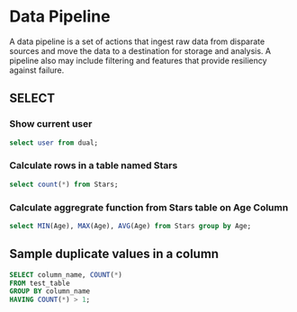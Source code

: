 # Data Pipeline
A data pipeline is a set of actions that ingest raw data from disparate sources and move the data to a destination for storage and analysis. A pipeline also may include filtering and features that provide resiliency against failure.


##  SELECT


### Show current user 

```sql
select user from dual;
```

### Calculate rows in a table named Stars
```sql
select count(*) from Stars;
```

### Calculate aggregrate function from Stars table on Age Column
```sql
select MIN(Age), MAX(Age), AVG(Age) from Stars group by Age;
```

## Sample duplicate values in a column
```sql
SELECT column_name, COUNT(*)
FROM test_table
GROUP BY column_name
HAVING COUNT(*) > 1;
```

